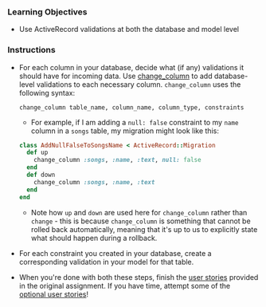 ### Learning Objectives

* Use ActiveRecord validations at both the database and model level

### Instructions

* For each column in your database, decide what (if any) validations it should have for incoming data. Use [change_column](http://edgeguides.rubyonrails.org/active_record_migrations.html#changing-columns) to add database-level validations to each necessary column. `change_column` uses the following syntax:

  ```
  change_column table_name, column_name, column_type, constraints
  ```

  - For example, if I am adding a `null: false` constraint to my `name` column in a `songs` table, my migration might look like this:

  ```ruby
  class AddNullFalseToSongsName < ActiveRecord::Migration
    def up
      change_column :songs, :name, :text, null: false
    end
    def down
      change_column :songs, :name, :text
    end
  end
  ```

  - Note how `up` and `down` are used here for `change_column` rather than `change` - this is because `change_column` is something that cannot be rolled back automatically, meaning that it's up to us to explicitly state what should happen during a rollback.
* For each constraint you created in your database, create a corresponding validation in your model for that table.
* When you're done with both these steps, finish the [user stories](meetups-in-space-1) provided in the original assignment. If you have time, attempt some of the [optional user stories](meetups-in-space-2)!
